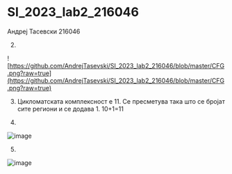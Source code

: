 # SI_2023_lab2_216046
Андреј Тасевски 216046

2.
![https://github.com/AndrejTasevski/SI_2023_lab2_216046/blob/master/CFG.png?raw=true](https://github.com/AndrejTasevski/SI_2023_lab2_216046/blob/master/CFG.png?raw=true)

3. Цикломатската комплексност е 11. Се пресметува така што се бројат сите региони и се додава 1. 10+1=11

4. 
![image](https://github.com/AndrejTasevski/SI_2023_lab2_216046/blob/master/everybranch.png?raw=true)
  
5. 
![image](https://github.com/AndrejTasevski/SI_2023_lab2_216046/assets/126726159/d3344c3d-2385-42e9-ace0-61a8846a4695)
